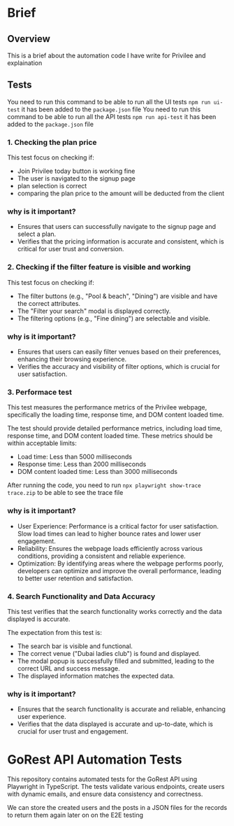 # Brief

## Overview
This is a brief about the automation code I have write for Privilee and explaination

## Tests
You need to run this command to be able to run all the UI tests ```npm run ui-test``` it has been added to the ``package.json`` file
You need to run this command to be able to run all the API tests ```npm run api-test``` it has been added to the ``package.json`` file

### 1. Checking the plan price
This test focus on checking if:
- Join Privilee today button is working fine
- The user is navigated to the signup page
- plan selection is correct
- comparing the plan price to the amount will be deducted from the client

### **why is it important?**
- Ensures that users can successfully navigate to the signup page and select a plan.
- Verifies that the pricing information is accurate and consistent, which is critical for user trust and conversion.

### 2. Checking if the filter feature is visible and working
This test focus on checking if:
- The filter buttons (e.g., "Pool & beach", "Dining") are visible and have the correct attributes.
- The "Filter your search" modal is displayed correctly.
- The filtering options (e.g., "Fine dining") are selectable and visible.

### **why is it important?**
- Ensures that users can easily filter venues based on their preferences, enhancing their browsing experience.
- Verifies the accuracy and visibility of filter options, which is crucial for user satisfaction.

### 3. Performace test
This test measures the performance metrics of the Privilee webpage, specifically the loading time, response time, and DOM content loaded time.

The test should provide detailed performance metrics, including load time, response time, and DOM content loaded time. These metrics should be within acceptable limits:
- Load time: Less than 5000 milliseconds
- Response time: Less than 2000 milliseconds
- DOM content loaded time: Less than 3000 milliseconds

After running the code, you need to run ```npx playwright show-trace trace.zip``` to be able to see the trace file

### **why is it important?**
- User Experience: Performance is a critical factor for user satisfaction. Slow load times can lead to higher bounce rates and lower user engagement.
- Reliability: Ensures the webpage loads efficiently across various conditions, providing a consistent and reliable experience.
- Optimization: By identifying areas where the webpage performs poorly, developers can optimize and improve the overall performance, leading to better user retention and satisfaction.


### 4. Search Functionality and Data Accuracy
This test verifies that the search functionality works correctly and the data displayed is accurate.

The expectation from this test is: 
- The search bar is visible and functional.
- The correct venue ("Dubai ladies club") is found and displayed.
- The modal popup is successfully filled and submitted, leading to the correct URL and success message.
- The displayed information matches the expected data.

### **why is it important?** 
- Ensures that the search functionality is accurate and reliable, enhancing user experience.
- Verifies that the data displayed is accurate and up-to-date, which is crucial for user trust and engagement.



# GoRest API Automation Tests

This repository contains automated tests for the GoRest API using Playwright in TypeScript. The tests validate various endpoints, create users with dynamic emails, and ensure data consistency and correctness.

We can store the created users and the posts in a JSON files for the records to return them again later on on the E2E testing
